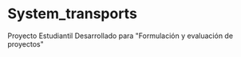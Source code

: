 # System_transports
Proyecto Estudiantil Desarrollado para "Formulación y evaluación de proyectos" 
